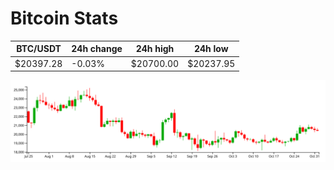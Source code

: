 # Bitcoin Stats

BTC/USDT|24h change|24h high|24h low|
|---|---|---|---|
|$20397.28|-0.03%|$20700.00|$20237.95|

<img src="./chart.svg">
